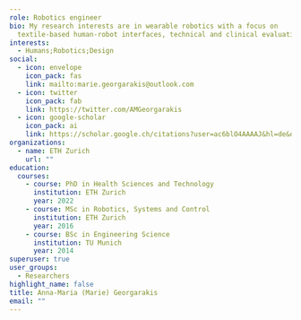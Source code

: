 ```yaml
---
role: Robotics engineer
bio: My research interests are in wearable robotics with a focus on
  textile-based human-robot interfaces, technical and clinical evaluation.
interests:
  - Humans;Robotics;Design
social:
  - icon: envelope
    icon_pack: fas
    link: mailto:marie.georgarakis@outlook.com
  - icon: twitter
    icon_pack: fab
    link: https://twitter.com/AMGeorgarakis
  - icon: google-scholar
    icon_pack: ai
    link: https://scholar.google.ch/citations?user=ac6blO4AAAAJ&hl=de&oi=ao
organizations:
  - name: ETH Zurich
    url: ""
education:
  courses:
    - course: PhD in Health Sciences and Technology
      institution: ETH Zurich
      year: 2022
    - course: MSc in Robotics, Systems and Control
      institution: ETH Zurich
      year: 2016
    - course: BSc in Engineering Science
      institution: TU Munich
      year: 2014
superuser: true
user_groups:
  - Researchers
highlight_name: false
title: Anna-Maria (Marie) Georgarakis
email: ""
---
```


